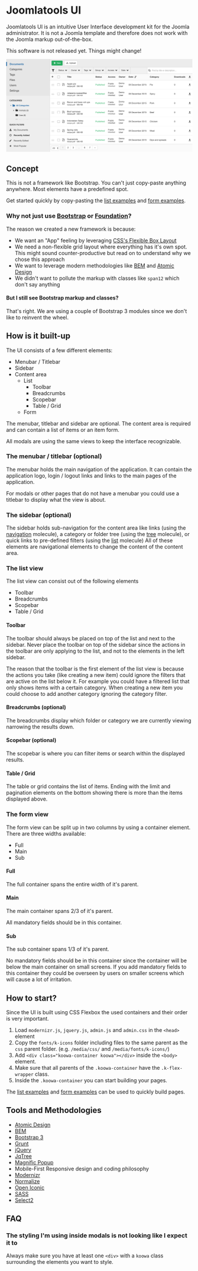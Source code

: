 # Joomlatools UI

Joomlatools UI is an intuitive User Interface development kit for the Joomla administrator.
It is not a Joomla template and therefore does not work with the Joomla markup out-of-the-box.

<p class="sg-alert">This software is not released yet. Things might change!</p>

![DOCman using Joomlatools UI](/joomlatools/images/docman.png)

## Concept

This is not a framework like Bootstrap. You can't just copy-paste anything anywhere. Most elements have a predefined spot. 

Get started quickly by copy-pasting the [list examples](/#/section/4) and [form examples](/#/section/5).

### Why not just use [Bootstrap](http://getbootstrap.com/) or [Foundation](http://foundation.zurb.com/)?

The reason we created a new framework is because:

- We want an "App" feeling by leveraging [CSS's Flexible Box Layout](https://www.w3.org/TR/css-flexbox-1/)
- We need a non-flexible grid layout where everything has it's own spot. This might sound counter-productive but read on to understand why we chose this approach
- We want to leverage modern methodologies like [BEM](https://en.bem.info/methodology/) and [Atomic Design](http://atomicdesign.bradfrost.com/)
- We didn't want to pollute the markup with classes like ```span12``` which don't say anything

#### But I still see Bootstrap markup and classes?

That's right. We are using a couple of Bootstrap 3 modules since we don't like to reinvent the wheel.

## How is it built-up

The UI consists of a few different elements:

- Menubar / Titlebar
- Sidebar
- Content area
  - List
    - Toolbar
    - Breadcrumbs
    - Scopebar
    - Table / Grid
  - Form
  
The menubar, titlebar and sidebar are optional.
The content area is required and can contain a list of items or an item form.

All modals are using the same views to keep the interface recognizable.

### The menubar / titlebar (optional)

The menubar holds the main navigation of the application.
It can contain the application logo, login / logout links and links to the main pages of the application.

For modals or other pages that do not have a menubar you could use a titlebar to display what the view is about.

### The sidebar (optional)

The sidebar holds sub-navigation for the content area like links (using the [navigation](/#/section/2.16) molecule), a category or folder tree (using the [tree](/#/section/2.26) molecule), or quick links to pre-defined filters (using the [list](/#/section/2.13) molecule)
All of these elements are navigational elements to change the content of the content area.

### The list view

The list view can consist out of the following elements

- Toolbar
- Breadcrumbs
- Scopebar
- Table / Grid

#### Toolbar

The toolbar should always be placed on top of the list and next to the sidebar.
Never place the toolbar on top of the sidebar since the actions in the toolbar are only applying to the list, and not to the elements in the left sidebar.

The reason that the toolbar is the first element of the list view is because the actions you take (like creating a new item) could ignore the filters that are active on the list below it.
For example you could have a filtered list that only shows items with a certain category. When creating a new item you could choose to add another category ignoring the category filter.

#### Breadcrumbs (optional)

The breadcrumbs display which folder or category we are currently viewing narrowing the results down.

#### Scopebar (optional)

The scopebar is where you can filter items or search within the displayed results.

#### Table / Grid

The table or grid contains the list of items. Ending with the limit and pagination elements on the bottom showing there is more than the items displayed above.

### The form view

The form view can be split up in two columns by using a container element. There are three widths available:

- Full
- Main
- Sub

#### Full

The full container spans the entire width of it's parent.

#### Main

The main container spans 2/3 of it's parent.

All mandatory fields should be in this container.

#### Sub

The sub container spans 1/3 of it's parent.

No mandatory fields should be in this container since the container will be below the main container on small screens.
If you add mandatory fields to this container they could be overseen by users on smaller screens which will cause a lot of irritation.

## How to start?

Since the UI is built using CSS Flexbox the used containers and their order is very important. 

1. Load `modernizr.js`, `jquery.js`, `admin.js` and `admin.css` in the `<head>` element
2. Copy the `fonts/k-icons` folder including files to the same parent as the `css` parent folder. (e.g. `/media/css/` and `/media/fonts/k-icons/`)
3. Add `<div class="koowa-container koowa"></div>` inside the `<body>` element.
4. Make sure that all parents of the `.koowa-container` have the `.k-flex-wrapper` class.
5. Inside the `.koowa-container` you can start building your pages.

The [list examples](/#/section/4) and [form examples](/#/section/5) can be used to quickly build pages.

## Tools and Methodologies

- [Atomic Design](http://atomicdesign.bradfrost.com/)
- [BEM](http://getbem.com/)
- [Bootstrap 3](http://getbootstrap.com/)
- [Grunt](http://gruntjs.com/)
- [jQuery](https://jquery.com/)
- [JqTree](https://mbraak.github.io/jqTree/)
- [Magnific Popup](http://dimsemenov.com/plugins/magnific-popup/)
- Mobile-First Responsive design and coding philosophy
- [Modernizr](https://modernizr.com/)
- [Normalize](https://necolas.github.io/normalize.css/)
- [Open Iconic](https://useiconic.com/open)
- [SASS](http://sass-lang.com/)
- [Select2](https://select2.github.io/)

## FAQ

### The styling I'm using inside modals is not looking like I expect it to

Always make sure you have at least one `<div>` with a `koowa` class surrounding the elements you want to style.